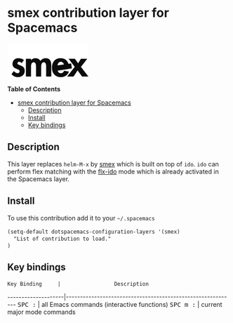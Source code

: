 # smex contribution layer for Spacemacs

![logo](img/smex.png)

<!-- markdown-toc start - Don't edit this section. Run M-x markdown-toc/generate-toc again -->
**Table of Contents**

- [smex contribution layer for Spacemacs](#smex-contribution-layer-for-spacemacs)
    - [Description](#description)
    - [Install](#install)
    - [Key bindings](#key-bindings)

<!-- markdown-toc end -->

## Description

This layer replaces `helm-M-x` by [smex][] which is built on top of `ido`.
`ido` can perform flex matching with the [flx-ido][] mode which is already
activated in the Spacemacs layer.

## Install

To use this contribution add it to your `~/.spacemacs`

```elisp
(setq-default dotspacemacs-configuration-layers '(smex)
  "List of contribution to load."
)
```

## Key bindings

    Key Binding     |                 Description
--------------------|------------------------------------------------------------
<kbd>SPC :</kbd>    | all Emacs commands (interactive functions)
<kbd>SPC m :</kbd>  | current major mode commands 

[smex]: https://github.com/nonsequitur/smex
[flx-ido]: https://github.com/lewang/flx
